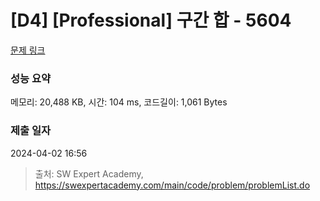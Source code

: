 # [D4] [Professional] 구간 합 - 5604 

[문제 링크](https://swexpertacademy.com/main/code/problem/problemDetail.do?contestProbId=AWXGGNB6cnEDFAUo) 

### 성능 요약

메모리: 20,488 KB, 시간: 104 ms, 코드길이: 1,061 Bytes

### 제출 일자

2024-04-02 16:56



> 출처: SW Expert Academy, https://swexpertacademy.com/main/code/problem/problemList.do